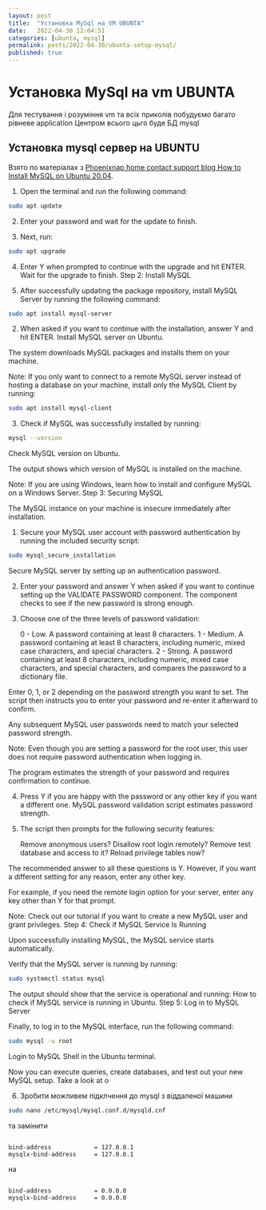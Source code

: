```yaml
---
layout: post
title:  "Установка MySql на VM UBUNTA"
date:   2022-04-30 12:04:51
categories: [ubunta, mysql]
permalink: posts/2022-04-30/ubunta-setup-mysql/
published: true
---
```


# Установка MySql  на  vm UBUNTA

Для тестування і розуміння vm  та всіх приколів побудуємо багато рівневе application
Центром всього цьго буде БД mysql 

## Установка mysql сервер на UBUNTU

Взято по матеріалах з [Phoenixnap home contact support blog How to Install MySQL on Ubuntu 20.04](https://phoenixnap.com/kb/install-mysql-ubuntu-20-04).

1. Open the terminal and run the following command:

```bash
sudo apt update
```
2. Enter your password and wait for the update to finish.

3. Next, run:

```bash
sudo apt upgrade
```

4. Enter Y when prompted to continue with the upgrade and hit ENTER. Wait for the upgrade to finish.
Step 2: Install MySQL

1. After successfully updating the package repository, install MySQL Server by running the following command:

```bash
sudo apt install mysql-server
```
2. When asked if you want to continue with the installation, answer Y and hit ENTER.
Install MySQL server on Ubuntu.

The system downloads MySQL packages and installs them on your machine.

Note: If you only want to connect to a remote MySQL server instead of hosting a database on your machine, install only the MySQL Client by running:

```bash
sudo apt install mysql-client

```

3. Check if MySQL was successfully installed by running:

```bash
mysql --version

````

Check MySQL version on Ubuntu.

The output shows which version of MySQL is installed on the machine.

Note: If you are using Windows, learn how to install and configure MySQL on a Windows Server.
Step 3: Securing MySQL

The MySQL instance on your machine is insecure immediately after installation.

1. Secure your MySQL user account with password authentication by running the included security script:

```bash
sudo mysql_secure_installation
```
Secure MySQL server by setting up an authentication password.

2. Enter your password and answer Y when asked if you want to continue setting up the VALIDATE PASSWORD component. The component checks to see if the new password is strong enough.

3. Choose one of the three levels of password validation:

    0 - Low. A password containing at least 8 characters.
    1 - Medium. A password containing at least 8 characters, including numeric, mixed case characters, and special characters.
    2 - Strong. A password containing at least 8 characters, including numeric, mixed case characters, and special characters, and compares the password to a dictionary file.

Enter 0, 1, or 2 depending on the password strength you want to set. The script then instructs you to enter your password and re-enter it afterward to confirm.

Any subsequent MySQL user passwords need to match your selected password strength.

Note: Even though you are setting a password for the root user, this user does not require password authentication when logging in.

The program estimates the strength of your password and requires confirmation to continue.

4. Press Y if you are happy with the password or any other key if you want a different one.
MySQL password validation script estimates password strength.

5. The script then prompts for the following security features:

    Remove anonymous users?
    Disallow root login remotely?
    Remove test database and access to it?
    Reload privilege tables now?

The recommended answer to all these questions is Y. However, if you want a different setting for any reason, enter any other key.

For example, if you need the remote login option for your server, enter any key other than Y for that prompt.

Note: Check out our tutorial if you want to create a new MySQL user and grant privileges.
Step 4: Check if MySQL Service Is Running

Upon successfully installing MySQL, the MySQL service starts automatically.

Verify that the MySQL server is running by running:

```bash
sudo systemctl status mysql
```
The output should show that the service is operational and running:
How to check if MySQL service is running in Ubuntu.
Step 5: Log in to MySQL Server

Finally, to log in to the MySQL interface, run the following command:

```bash
sudo mysql -u root
```
Login to MySQL Shell in the Ubuntu terminal.

Now you can execute queries, create databases, and test out your new MySQL setup. Take a look at o



6. Зробити можливем підклчення до mysql з віддаленої машини

```bash
sudo nano /etc/mysql/mysql.conf.d/mysqld.cnf
```

та замінити 

```text

bind-address            = 127.0.0.1
mysqlx-bind-address     = 127.0.0.1

```

 на 


```text

bind-address            = 0.0.0.0
mysqlx-bind-address     = 0.0.0.0
```

